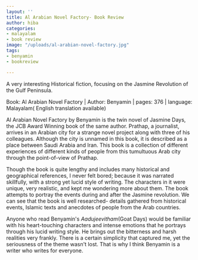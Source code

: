 ```yaml
---
layout: ''
title: Al Arabian Novel Factory- Book Review
author: hiba
categories:
- malayalam
- book review
image: "/uploads/al-arabian-novel-factory.jpg"
tags:
- benyamin
- bookreview

---
```

A very interesting Historical fiction, focusing on the Jasmine Revolution of the Gulf Peninsula.

Book: Al Arabian Novel Factory | Author: Benyamin | pages: 376 | language: Malayalam( English translation available)

Al Arabian Novel Factory by Benyamin is the twin novel of Jasmine Days, the JCB Award Winning book of the same author. Prathap, a journalist, arrives in an Arabian city for a strange novel project along with three of his colleagues. Although the city is unnamed in this book, it is described as a place between Saudi Arabia and Iran. This book is a collection of different experiences of different kinds of people from this tumultuous Arab city through the point-of-view of Prathap.

Though the book is quite lengthy and includes many historical and geographical references, I never felt bored; because it was narrated skillfully, with a strong yet lucid style of writing. The characters in it were unique, very realistic, and kept me wondering more about them.  The book attempts to portray the events during and after the Jasmine revolution. We can see that the book is well researched- details gathered from historical events, Islamic texts and anecdotes of people from the Arab countries.

Anyone who read Benyamin's _Aadujeevitham_(Goat Days) would be familiar with his heart-touching characters and intense emotions that he portrays through his lucid writing style. He brings out the bitterness and harsh realities very frankly. There is a certain simplicity that captured me, yet the seriousness of the theme wasn't lost. That is why I think Benyamin is a writer who writes for everyone. 